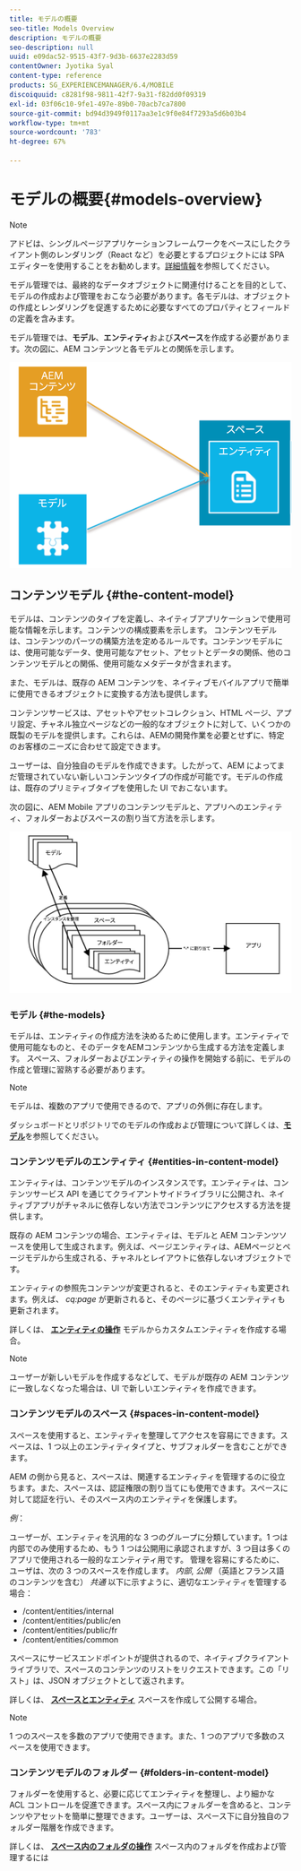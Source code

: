 ```yaml
---
title: モデルの概要
seo-title: Models Overview
description: モデルの概要
seo-description: null
uuid: e09dac52-9515-43f7-9d3b-6637e2283d59
contentOwner: Jyotika Syal
content-type: reference
products: SG_EXPERIENCEMANAGER/6.4/MOBILE
discoiquuid: c8281f98-9811-42f7-9a31-f82dd0f09319
exl-id: 03f06c10-9fe1-497e-89b0-70acb7ca7800
source-git-commit: bd94d3949f0117aa3e1c9f0e84f7293a5d6b03b4
workflow-type: tm+mt
source-wordcount: '783'
ht-degree: 67%

---
```


# モデルの概要{#models-overview}

>[!NOTE]
>
>アドビは、シングルページアプリケーションフレームワークをベースにしたクライアント側のレンダリング（React など）を必要とするプロジェクトには SPA エディターを使用することをお勧めします。[詳細情報](/help/sites-developing/spa-overview.md)を参照してください。

モデル管理では、最終的なデータオブジェクトに関連付けることを目的として、モデルの作成および管理をおこなう必要があります。各モデルは、オブジェクトの作成とレンダリングを促進するために必要なすべてのプロパティとフィールドの定義を含みます。

モデル管理では、**モデル**、**エンティティ**&#x200B;および&#x200B;**スペース**&#x200B;を作成する必要があります。次の図に、AEM コンテンツと各モデルとの関係を示します。

![chlimage_1-81](assets/chlimage_1-81.png)

## コンテンツモデル {#the-content-model}

モデルは、コンテンツのタイプを定義し、ネイティブアプリケーションで使用可能な情報を示します。コンテンツの構成要素を示します。 コンテンツモデルは、コンテンツのパーツの構築方法を定めるルールです。コンテンツモデルには、使用可能なデータ、使用可能なアセット、アセットとデータの関係、他のコンテンツモデルとの関係、使用可能なメタデータが含まれます。

また、モデルは、既存の AEM コンテンツを、ネイティブモバイルアプリで簡単に使用できるオブジェクトに変換する方法も提供します。

コンテンツサービスは、アセットやアセットコレクション、HTML ページ、アプリ設定、チャネル独立ページなどの一般的なオブジェクトに対して、いくつかの既製のモデルを提供します。これらは、AEMの開発作業を必要とせずに、特定のお客様のニーズに合わせて設定できます。

ユーザーは、自分独自のモデルを作成できます。したがって、AEM によってまだ管理されていない新しいコンテンツタイプの作成が可能です。モデルの作成は、既存のプリミティブタイプを使用した UI でおこないます。

次の図に、AEM Mobile アプリのコンテンツモデルと、アプリへのエンティティ、フォルダーおよびスペースの割り当て方法を示します。

![chlimage_1-82](assets/chlimage_1-82.png)

### モデル {#the-models}

モデルは、エンティティの作成方法を決めるために使用します。エンティティで使用可能なものと、そのデータをAEMコンテンツから生成する方法を定義します。 スペース、フォルダーおよびエンティティの操作を開始する前に、モデルの作成と管理に習熟する必要があります。

>[!NOTE]
>
>モデルは、複数のアプリで使用できるので、アプリの外側に存在します。

ダッシュボードとリポジトリでのモデルの作成および管理について詳しくは、**[モデル](/help/mobile/administer-mobile-apps.md)**&#x200B;を参照してください。

### コンテンツモデルのエンティティ {#entities-in-content-model}

エンティティは、コンテンツモデルのインスタンスです。エンティティは、コンテンツサービス API を通じてクライアントサイドライブラリに公開され、ネイティブアプリがチャネルに依存しない方法でコンテンツにアクセスする方法を提供します。

既存の AEM コンテンツの場合、エンティティは、モデルと AEM コンテンツソースを使用して生成されます。例えば、ページエンティティは、AEMページとページモデルから生成される、チャネルとレイアウトに依存しないオブジェクトです。

エンティティの参照先コンテンツが変更されると、そのエンティティも変更されます。例えば、 *cq:page* が更新されると、そのページに基づくエンティティも更新されます。

詳しくは、 **[エンティティの操作](/help/mobile/spaces-and-entities.md)** モデルからカスタムエンティティを作成する場合。

>[!NOTE]
>
>ユーザーが新しいモデルを作成するなどして、モデルが既存の AEM コンテンツに一致しなくなった場合は、UI で新しいエンティティを作成できます。

### コンテンツモデルのスペース {#spaces-in-content-model}

スペースを使用すると、エンティティを整理してアクセスを容易にできます。スペースは、1 つ以上のエンティティタイプと、サブフォルダーを含むことができます。

AEM の側から見ると、スペースは、関連するエンティティを管理するのに役立ちます。また、スペースは、認証権限の割り当てにも使用できます。スペースに対して認証を行い、そのスペース内のエンティティを保護します。

*例*：

ユーザーが、エンティティを汎用的な 3 つのグループに分類しています。1 つは内部でのみ使用するため、もう 1 つは公開用に承認されますが、3 つ目は多くのアプリで使用される一般的なエンティティ用です。 管理を容易にするために、ユーザは、次の 3 つのスペースを作成します。 *内部*, *公開* （英語とフランス語のコンテンツを含む） *共通* 以下に示すように、適切なエンティティを管理する場合：

* /content/entities/internal
* /content/entities/public/en
* /content/entities/public/fr
* /content/entities/common

スペースにサービスエンドポイントが提供されるので、ネイティブクライアントライブラリで、スペースのコンテンツのリストをリクエストできます。この「リスト」は、JSON オブジェクトとして返されます。

詳しくは、 **[スペースとエンティティ](/help/mobile/spaces-and-entities.md)** スペースを作成して公開する場合。

>[!NOTE]
>
>1 つのスペースを多数のアプリで使用できます。また、1 つのアプリで多数のスペースを使用できます。

### コンテンツモデルのフォルダー {#folders-in-content-model}

フォルダーを使用すると、必要に応じてエンティティを整理し、より細かな ACL コントロールを促進できます。スペース内にフォルダーを含めると、コンテンツやアセットを簡単に整理できます。ユーザーは、スペース下に自分独自のフォルダー階層を作成できます。

詳しくは、 **[スペース内のフォルダの操作](/help/mobile/spaces-and-entities.md)** スペース内のフォルダを作成および管理するには
